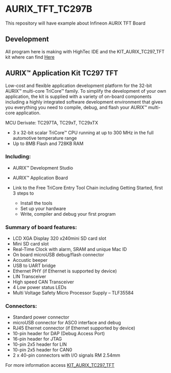 # AURIX_TFT_TC297B
This repository will have example about Infineon AURIX TFT Board 

## Development
All program here is making with HighTec IDE and the KIT_AURIX_TC297_TFT kit where can find [Here](https://www.infineon.com/cms/en/product/evaluation-boards/kit_aurix_tc297_tft/#)

## AURIX™ Application Kit TC297 TFT
Low-cost and flexible application development platform for the 32-bit AURIX™ multi-core TriCore™ family. To simplify the development of your own application, the kit is supplied with a variety of on-board components including a highly integrated software development environment that gives you everything you need to compile, debug, and flash your AURIX™ multi-core application.

MCU Derivate: TC297TA, TC29xT, TC29xTX
- 3 x 32-bit scalar TriCore™ CPU running at up to 300 MHz in the full automotive temperature range
- Up to 8MB Flash and 728KB RAM

 
### Including:

- AURIX™ Development Studio

- AURIX™ Application Board 

- Link to the Free TriCore Entry Tool Chain including Getting Started, first 3 steps to
     - Install the tools
     - Set up your hardware
     - Write, compiler and debug your first program

### Summary of board features: 

- LCD XGA Display 320 x240mini SD card slot
- Mini SD card slot
- Real-Time Clock with alarm, SRAM and unique Mac ID
- On board microUSB debug/flash connector
- Accustic beeper
- USB to UART bridge
- Ethernet PHY (if Ethernet is supported by device)
- LIN Transceiver
- High speed CAN Transceiver
- 4 Low power status LEDs
- Multi Voltage Safety Micro Processor Supply – TLF35584

### Connectors: 

- Standard power connector
- microUSB connector for ASC0 interface and debug
- RJ45 Ehernet connector (if Ethernet supported by device)
- 10-pin header for DAP (Debug Access Port)
- 16-pin header for JTAG
- 10-pin 2x5 header for LIN
- 10-pin 2x5 header for CAN0
- 2 x 40-pin connectors with I/O signals RM 2.54mm

For more information access [KIT_AURIX_TC297_TFT](https://www.infineon.com/cms/en/product/evaluation-boards/kit_aurix_tc297_tft/#)